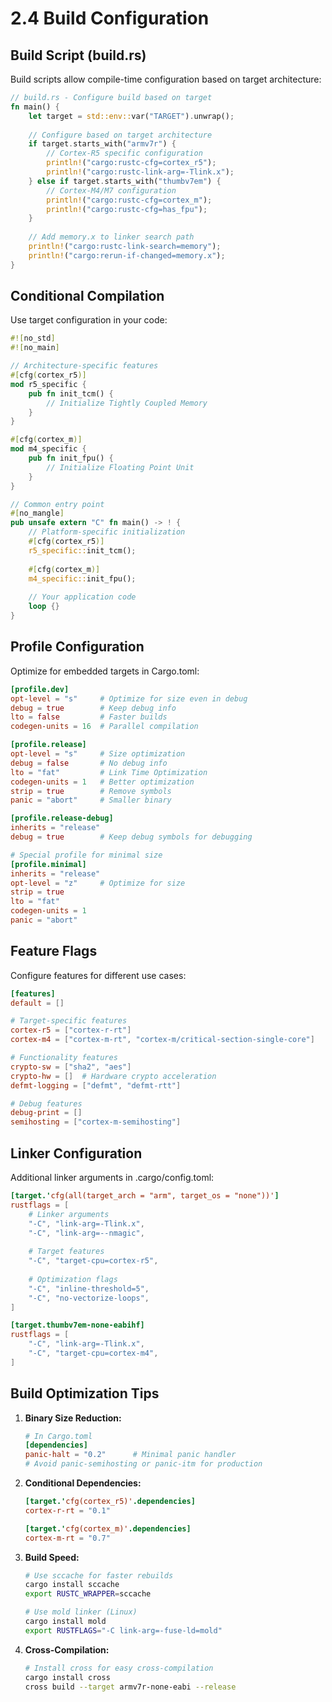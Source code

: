 # 2.4 Build Configuration

## Build Script (build.rs)

Build scripts allow compile-time configuration based on target architecture:

```rust
// build.rs - Configure build based on target
fn main() {
    let target = std::env::var("TARGET").unwrap();
    
    // Configure based on target architecture
    if target.starts_with("armv7r") {
        // Cortex-R5 specific configuration
        println!("cargo:rustc-cfg=cortex_r5");
        println!("cargo:rustc-link-arg=-Tlink.x");
    } else if target.starts_with("thumbv7em") {
        // Cortex-M4/M7 configuration
        println!("cargo:rustc-cfg=cortex_m");
        println!("cargo:rustc-cfg=has_fpu");
    }
    
    // Add memory.x to linker search path
    println!("cargo:rustc-link-search=memory");
    println!("cargo:rerun-if-changed=memory.x");
}
```

## Conditional Compilation

Use target configuration in your code:

```rust
#![no_std]
#![no_main]

// Architecture-specific features
#[cfg(cortex_r5)]
mod r5_specific {
    pub fn init_tcm() {
        // Initialize Tightly Coupled Memory
    }
}

#[cfg(cortex_m)]
mod m4_specific {
    pub fn init_fpu() {
        // Initialize Floating Point Unit
    }
}

// Common entry point
#[no_mangle]
pub unsafe extern "C" fn main() -> ! {
    // Platform-specific initialization
    #[cfg(cortex_r5)]
    r5_specific::init_tcm();
    
    #[cfg(cortex_m)]
    m4_specific::init_fpu();
    
    // Your application code
    loop {}
}
```

## Profile Configuration

Optimize for embedded targets in Cargo.toml:

```toml
[profile.dev]
opt-level = "s"     # Optimize for size even in debug
debug = true        # Keep debug info
lto = false         # Faster builds
codegen-units = 16  # Parallel compilation

[profile.release]
opt-level = "s"     # Size optimization
debug = false       # No debug info
lto = "fat"         # Link Time Optimization
codegen-units = 1   # Better optimization
strip = true        # Remove symbols
panic = "abort"     # Smaller binary

[profile.release-debug]
inherits = "release"
debug = true        # Keep debug symbols for debugging

# Special profile for minimal size
[profile.minimal]
inherits = "release"
opt-level = "z"     # Optimize for size
strip = true
lto = "fat"
codegen-units = 1
panic = "abort"
```

## Feature Flags

Configure features for different use cases:

```toml
[features]
default = []

# Target-specific features
cortex-r5 = ["cortex-r-rt"]
cortex-m4 = ["cortex-m-rt", "cortex-m/critical-section-single-core"]

# Functionality features
crypto-sw = ["sha2", "aes"]
crypto-hw = []  # Hardware crypto acceleration
defmt-logging = ["defmt", "defmt-rtt"]

# Debug features
debug-print = []
semihosting = ["cortex-m-semihosting"]
```

## Linker Configuration

Additional linker arguments in .cargo/config.toml:

```toml
[target.'cfg(all(target_arch = "arm", target_os = "none"))']
rustflags = [
    # Linker arguments
    "-C", "link-arg=-Tlink.x",
    "-C", "link-arg=--nmagic",
    
    # Target features
    "-C", "target-cpu=cortex-r5",
    
    # Optimization flags
    "-C", "inline-threshold=5",
    "-C", "no-vectorize-loops",
]

[target.thumbv7em-none-eabihf]
rustflags = [
    "-C", "link-arg=-Tlink.x",
    "-C", "target-cpu=cortex-m4",
]
```

## Build Optimization Tips

1. **Binary Size Reduction:**
   ```toml
   # In Cargo.toml
   [dependencies]
   panic-halt = "0.2"      # Minimal panic handler
   # Avoid panic-semihosting or panic-itm for production
   ```

2. **Conditional Dependencies:**
   ```toml
   [target.'cfg(cortex_r5)'.dependencies]
   cortex-r-rt = "0.1"
   
   [target.'cfg(cortex_m)'.dependencies]
   cortex-m-rt = "0.7"
   ```

3. **Build Speed:**
   ```bash
   # Use sccache for faster rebuilds
   cargo install sccache
   export RUSTC_WRAPPER=sccache
   
   # Use mold linker (Linux)
   cargo install mold
   export RUSTFLAGS="-C link-arg=-fuse-ld=mold"
   ```

4. **Cross-Compilation:**
   ```bash
   # Install cross for easy cross-compilation
   cargo install cross
   cross build --target armv7r-none-eabi --release
   ```